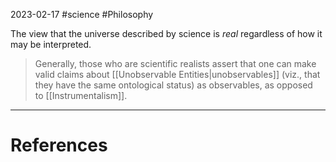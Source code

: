 2023-02-17
#science #Philosophy 

The view that the universe described by science is *real* regardless of how it may be interpreted.

> Generally, those who are scientific realists assert that one can make valid claims about [[Unobservable Entities|unobservables]] (viz., that they have the same ontological status) as observables, as opposed to [[Instrumentalism]].

---
# References
